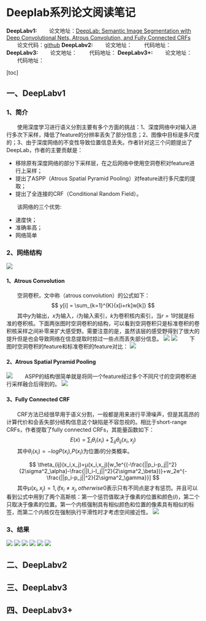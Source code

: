# Deeplab系列论文阅读笔记
**DeepLabv1:**
&emsp;&emsp;论文地址：[DeepLab: Semantic Image Segmentation with Deep Convolutional Nets, Atrous Convolution, and Fully Connected CRFs](https://arxiv.org/pdf/1606.00915.pdf)
&emsp;&emsp;论文代码：[github](https://github.com/isht7/pytorch-deeplab-resnet)
**DeepLabv2:**
&emsp;&emsp;论文地址：
&emsp;&emsp;代码地址：
**DeepLabv3:**
&emsp;&emsp;论文地址：
&emsp;&emsp;代码地址：
**DeepLabv3+:**
&emsp;&emsp;论文地址：
&emsp;&emsp;代码地址：

[toc]
## 一、DeepLabv1
### 1、简介
&emsp;&emsp;使用深度学习进行语义分割主要有多个方面的挑战：1、深度网络中对输入进行多次下采样，降低了feature的分辨率丢失了部分信息；2、图像中目标是多尺度的；3、由于深度网络的不变性导致位置信息丢失。作者针对这三个问题提出了DeepLab，作者的主要贡献是：
- 移除原有深度网络的部分下采样层，在之后网络中使用空洞卷积对feature进行上采样；
- 提出了ASPP（Atrous Spatial Pyramid Pooling）对feature进行多尺度的提取；
- 提出了全连接的CRF（Conditional Random Field）。

&emsp;&emsp;该网络的三个优势:
- 速度快；
- 准确率高；
- 网络简单


### 2、网络结构
![](imgs/deeplab.png)
#### 1、Atrous Convolution
&emsp;&emsp;空洞卷积，文中称（atrous convolution）的公式如下：
$$
y[i] = \sum_{k=1}^{K}{x[i+rk]w[k]}
$$
&emsp;&emsp;其中$y$为输出，$x$为输入，$i$为输入索引，$k$为卷积核内索引，当$r=1$时就是标准的卷积核。下面两张图时空洞卷积的结构，可以看到空洞卷积只是标准卷积的卷积核采样之间补零来扩大感受野。需要注意的是，虽然该层的感受野得到了很大的提升但是也会导致网络在信息提取时掠过一些点而丢失部分信息。
![](imgs/atrous_con.png)
![](imgs/dilated_con.png)
&emsp;&emsp;下图时空洞卷积的feature和标准卷积的feature对比：
![](imgs/atrous_com.png)

#### 2、Atrous Spatial Pyramid Pooling
![](imgs/ASPP.png)
&emsp;&emsp;ASPP的结构很简单就是将同一个feature经过多个不同尺寸的空洞卷积进行采样融合后得到的。
![](imgs/aspp_deep.png)

#### 3、Fully Connected CRF
&emsp;&emsp;CRF方法已经很早用于语义分割，一般都是用来进行平滑噪声，但是其高昂的计算代价和会丢失部分结构信息这个缺陷是不容忽视的。相比于short-range CRFs，作者提取了fully connected CRFs，其能量函数如下：
$$
E(x)=\sum_{i}{\theta_i(x_i)}+\sum_{ij}{\theta_{ij}(x_i,x_j)}
$$
&emsp;&emsp;其中$\theta_{i}(x_i)=-logP(x_i)$,$P(x_i)$为位置$i$的分类概率。

$$
\theta_{ij}(x_i,x_j)=μ(x_i,x_j)[w_1e^{(-\frac{||p_i-p_j||^2}{2\sigma^2_\alpha}-\frac{||I_i-I_j||^2}{2\sigma^2_\beta})}+w_2e^{-\frac{||p_i-p_j||^2}{2\sigma^2_\gamma}}]
$$
&emsp;&emsp;其中$\mu(x_i,x_j)=1,ifx_i\neq x_j, otherwise 0$表示只有不同点是才有惩罚。并且可以看到公式中用到了两个高斯核：第一个惩罚值取决于像素的位置和颜色($I$)，第二个只取决于像素的位置。第一个内核强制具有相似颜色和位置的像素具有相似的标签，而第二个内核仅在强制执行平滑性时才考虑空间接近性。
![](imgs/crf.png)

### 3、结果
![](imgs/net_com.png)
![](imgs/res_com.png)
![](imgs/res_aspp.png)
![](imgs/img.png)
![](imgs/cfg_img.png)
![](imgs/aspp_img.png)

## 二、DeepLabv2

## 三、DeepLabv3

## 四、DeepLabv3+
